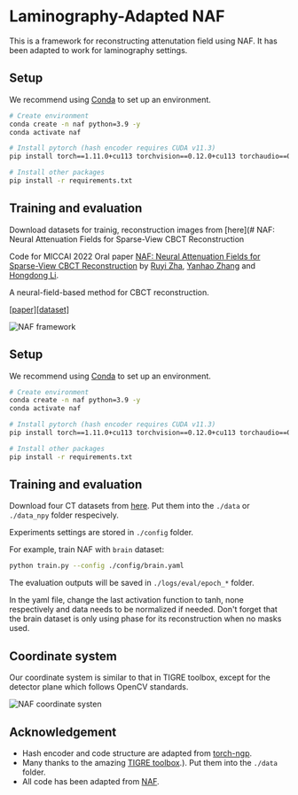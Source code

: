 # Laminography-Adapted NAF
This is a framework for reconstructing attenutation field using NAF. It has been adapted to work for laminography settings.

## Setup

We recommend using [Conda](https://docs.conda.io/en/latest/miniconda.html) to set up an environment.

``` sh
# Create environment
conda create -n naf python=3.9 -y
conda activate naf

# Install pytorch (hash encoder requires CUDA v11.3)
pip install torch==1.11.0+cu113 torchvision==0.12.0+cu113 torchaudio==0.11.0 --extra-index-url https://download.pytorch.org/whl/cu113

# Install other packages
pip install -r requirements.txt
```

## Training and evaluation

Download datasets for trainig, reconstruction images from [here](# NAF: Neural Attenuation Fields for Sparse-View CBCT Reconstruction

Code for MICCAI 2022 Oral paper [NAF: Neural Attenuation Fields for Sparse-View CBCT Reconstruction](https://arxiv.org/abs/2209.14540) by [Ruyi Zha](https://ruyi-zha.github.io/), [Yanhao Zhang](https://sites.google.com/view/yanhaozhang/home) and [Hongdong Li](http://users.cecs.anu.edu.au/~hongdong/).

A neural-field-based method for CBCT reconstruction.

[\[paper\]](https://arxiv.org/abs/2209.14540)[\[dataset\]](https://drive.google.com/drive/folders/1BJYR4a4iHpfFFOAdbEe5O_7Itt1nukJd?usp=sharing)

![NAF framework](assets/framework.png)

## Setup

We recommend using [Conda](https://docs.conda.io/en/latest/miniconda.html) to set up an environment.

``` sh
# Create environment
conda create -n naf python=3.9 -y
conda activate naf

# Install pytorch (hash encoder requires CUDA v11.3)
pip install torch==1.11.0+cu113 torchvision==0.12.0+cu113 torchaudio==0.11.0 --extra-index-url https://download.pytorch.org/whl/cu113

# Install other packages
pip install -r requirements.txt
```

## Training and evaluation

Download four CT datasets from [here](https://drive.google.com/drive/folders/1BJYR4a4iHpfFFOAdbEe5O_7Itt1nukJd?usp=sharing). Put them into the `./data` or `./data_npy` folder respecively.

Experiments settings are stored in `./config` folder.

For example, train NAF with `brain` dataset:

``` sh
python train.py --config ./config/brain.yaml
```

The evaluation outputs will be saved in `./logs/eval/epoch_*` folder.

In the yaml file, change the last activation function to tanh, none respectively and data needs to be normalized if needed. Don't forget that the brain dataset is only using phase for its reconstruction when no masks used.  

## Coordinate system
Our coordinate system is similar to that in TIGRE toolbox, except for the detector plane which follows OpenCV standards.

![NAF coordinate systen](assets/coord.png)


## Acknowledgement

* Hash encoder and code structure are adapted from [torch-ngp](https://github.com/ashawkey/torch-ngp.git).
* Many thanks to the amazing [TIGRE toolbox](https://github.com/CERN/TIGRE.git).). Put them into the `./data` folder.
* All code has been adapted from [NAF](https://github.com/Ruyi-Zha/naf_cbct).
  
